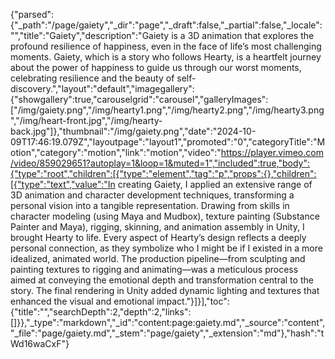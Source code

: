 {"parsed":{"_path":"/page/gaiety","_dir":"page","_draft":false,"_partial":false,"_locale":"","title":"Gaiety","description":"Gaiety is a 3D animation that explores the profound resilience of happiness, even in the face of life’s most challenging moments. Gaiety, which is a story who follows Hearty, is a heartfelt journey about the power of happiness to guide us through our worst moments, celebrating resilience and the beauty of self-discovery.","layout":"default","imagegallery":{"showgallery":true,"carouselgrid":"carousel","galleryImages":["/img/gaiety.png","/img/hearty1.png","/img/hearty2.png","/img/hearty3.png","/img/heart-front.jpg","/img/hearty-back.jpg"]},"thumbnail":"/img/gaiety.png","date":"2024-10-09T17:46:19.079Z","layoutpage":"layout1","promoted":"0","categoryTitle":"Motion","category":"motion","link":"motion","video":"https://player.vimeo.com/video/859029651?autoplay=1&loop=1&muted=1","included":true,"body":{"type":"root","children":[{"type":"element","tag":"p","props":{},"children":[{"type":"text","value":"In creating Gaiety, I applied an extensive range of 3D animation and character development techniques, transforming a personal vision into a tangible representation. Drawing from skills in character modeling (using Maya and Mudbox), texture painting (Substance Painter and Maya), rigging, skinning, and animation assembly in Unity, I brought Hearty to life. Every aspect of Hearty’s design reflects a deeply personal connection, as they symbolize who I might be if I existed in a more idealized, animated world. The production pipeline—from sculpting and painting textures to rigging and animating—was a meticulous process aimed at conveying the emotional depth and transformation central to the story. The final rendering in Unity added dynamic lighting and textures that enhanced the visual and emotional impact."}]}],"toc":{"title":"","searchDepth":2,"depth":2,"links":[]}},"_type":"markdown","_id":"content:page:gaiety.md","_source":"content","_file":"page/gaiety.md","_stem":"page/gaiety","_extension":"md"},"hash":"tWd16waCxF"}